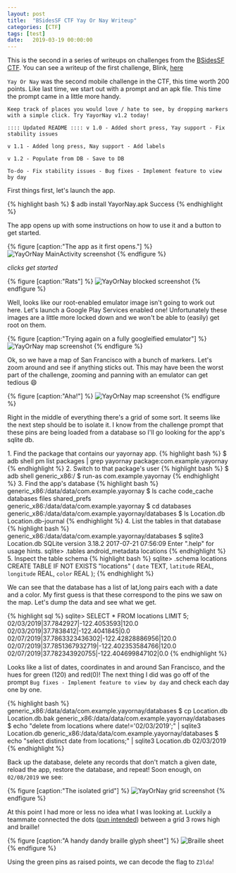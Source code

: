 ```yaml
---
layout: post
title:  "BSidesSF CTF Yay Or Nay Writeup"
categories: [CTF]
tags: [test]
date:   2019-03-19 00:00:00
---
```


This is the second in a series of writeups on challenges from the [BSidesSF CTF](https://bsidessf.net). You can see a writeup of the first challenge, Blink, [here](/articles/2019-03/bsides-blink)

`Yay Or Nay` was the second mobile challenge in the CTF, this time worth 200 points. Like last time, we start out with a prompt and an apk file. This time the prompt came in a little more handy.

```
Keep track of places you would love / hate to see, by dropping markers with a simple click. Try YayorNay v1.2 today!

:::: Updated README :::: v 1.0 - Added short press, Yay support - Fix stability issues

v 1.1 - Added long press, Nay support - Add labels

v 1.2 - Populate from DB - Save to DB

To-do - Fix stability issues - Bug fixes - Implement feature to view by day
```

First things first, let's launch the app.

{% highlight bash %}
$ adb install YayorNay.apk
Success
{% endhighlight %}

The app opens up with some instructions on how to use it and a button to get started.

{% figure [caption:"The app as it first opens."] %}
![YayOrNay MainActivity screenshot](/img/yayornay-main.png)
{% endfigure %}

*clicks get started*

{% figure [caption:"Rats"] %}
![YayOrNay blocked screenshot](/img/yayornay-stuck.png)
{% endfigure %}

Well, looks like our root-enabled emulator image isn't going to work out here. Let's launch a Google Play Services enabled one! Unfortunately these images are a little more locked down and we won't be able to (easily) get root on them.

{% figure [caption:"Trying again on a fully googleified emulator"] %}
![YayOrNay map screenshot](/img/first-map.png)
{% endfigure %}

Ok, so we have a map of San Francisco with a bunch of markers. Let's zoom around and see if anything sticks out. This may have been the worst part of the challenge, zooming and panning with an emulator can get tedious 😄

{% figure [caption:"Aha!"] %}
![YayOrNay map screenshot](/img/grid.png)
{% endfigure %}

Right in the middle of everything there's a grid of some sort. It seems like the next step should be to isolate it. I know from the challenge prompt that these pins are being loaded from a database so I'll go looking for the app's sqlite db.

1\. Find the package that contains our yayornay app.
{% highlight bash %}
$ adb shell pm list packages | grep yayornay
package:com.example.yayornay
{% endhighlight %}
2\. Switch to that package's user
{% highlight bash %}
$ adb shell
generic_x86:/ $ run-as com.example.yayornay
{% endhighlight %}
3\. Find the app's database
{% highlight bash %}
generic_x86:/data/data/com.example.yayornay $ ls
cache  code_cache  databases  files  shared_prefs
generic_x86:/data/data/com.example.yayornay $ cd databases
generic_x86:/data/data/com.example.yayornay/databases $ ls
Location.db  Location.db-journal
{% endhighlight %}
4\. List the tables in that database
{% highlight bash %}
generic_x86:/data/data/com.example.yayornay/databases $ sqlite3 Location.db
SQLite version 3.18.2 2017-07-21 07:56:09
Enter ".help" for usage hints.
sqlite> .tables
android_metadata  locations
{% endhighlight %}
5\. Inspect the table schema
{% highlight bash %}
sqlite> .schema locations
CREATE TABLE IF NOT EXISTS "locations" (
	`date`	TEXT,
	`latitude`	REAL,
	`longitude`	REAL,
	`color`	REAL
);
{% endhighlight %}

We can see that the database has a list of lat,long pairs each with a date and a color. My first guess is that these correspond to the pins we saw on the map. Let's dump the data and see what we get.

{% highlight sql %}
sqlite> SELECT * FROM locations LIMIT 5;
02/03/2019|37.7842927|-122.4053593|120.0
02/03/2019|37.7838412|-122.4041845|0.0
02/07/2019|37.7863323436302|-122.42828886956|120.0
02/07/2019|37.7851367932719|-122.402353584766|120.0
02/07/2019|37.782343920755|-122.404699847102|0.0
{% endhighlight %}

Looks like a list of dates, coordinates in and around San Francisco, and the hues for green (120) and red(0)! The next thing I did was go off of the prompt `Bug fixes - Implement feature to view by day` and check each day one by one. 

{% highlight bash %}
generic_x86:/data/data/com.example.yayornay/databases $ cp Location.db Location.db.bak
generic_x86:/data/data/com.example.yayornay/databases $ echo "delete from locations where date!='02/03/2019';" | sqlite3 Location.db
generic_x86:/data/data/com.example.yayornay/databases $ echo "select distinct date from locations;" | sqlite3 Location.db
02/03/2019
{% endhighlight %}

Back up the database, delete any records that don't match a given date, reload the app, restore the database, and repeat! Soon enough, on `02/08/2019` we see:

{% figure [caption:"The isolated grid"] %}
![YayOrNay grid screenshot](/img/isolated_grid.png)
{% endfigure %}

At this point I had more or less no idea what I was looking at. Luckily a teammate connected the dots ([pun intended](https://external-preview.redd.it/iAs9pKvYIascH7I-IlR43TrHFslY__jatvt1-1-EVc8.jpg?auto=webp&s=a1f5b8982da35a91b28ccc70f7303df508dac547)) between a grid 3 rows high and braille!

{% figure [caption:"A handy dandy braille glyph sheet"] %}
![Braille sheet](/img/braille_sheet.gif)
{% endfigure %}

Using the green pins as raised points, we can decode the flag to `Z3lda`!